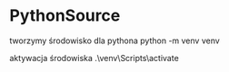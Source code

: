 # PythonSource
tworzymy środowisko dla pythona 
python -m venv venv

aktywacja środowiska
.\venv\Scripts\activate
